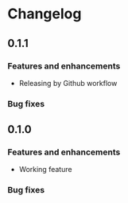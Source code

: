 # Changelog

<!-- markdownlint-disable MD024 -->

## 0.1.1

### Features and enhancements

* Releasing by Github workflow

### Bug fixes

## 0.1.0

### Features and enhancements

* Working feature

### Bug fixes

